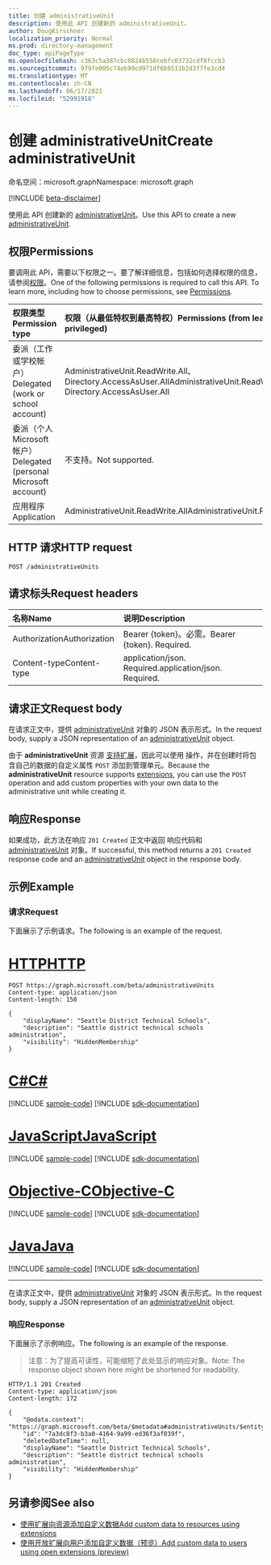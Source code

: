```yaml
---
title: 创建 administrativeUnit
description: 使用此 API 创建新的 administrativeUnit。
author: DougKirschner
localization_priority: Normal
ms.prod: directory-management
doc_type: apiPageType
ms.openlocfilehash: c363c5a387cbc0824b558cebfc03732cdf8fccb3
ms.sourcegitcommit: 979fe005c74eb99cd971df6b9511b2d3f7fe3cd4
ms.translationtype: MT
ms.contentlocale: zh-CN
ms.lasthandoff: 06/17/2021
ms.locfileid: "52991918"
---
```

# <a name="create-administrativeunit"></a><span data-ttu-id="c61f8-103">创建 administrativeUnit</span><span class="sxs-lookup"><span data-stu-id="c61f8-103">Create administrativeUnit</span></span>

<span data-ttu-id="c61f8-104">命名空间：microsoft.graph</span><span class="sxs-lookup"><span data-stu-id="c61f8-104">Namespace: microsoft.graph</span></span>

[!INCLUDE [beta-disclaimer](../../includes/beta-disclaimer.md)]

<span data-ttu-id="c61f8-105">使用此 API 创建新的 [administrativeUnit](../resources/administrativeunit.md)。</span><span class="sxs-lookup"><span data-stu-id="c61f8-105">Use this API to create a new [administrativeUnit](../resources/administrativeunit.md).</span></span>
## <a name="permissions"></a><span data-ttu-id="c61f8-106">权限</span><span class="sxs-lookup"><span data-stu-id="c61f8-106">Permissions</span></span>
<span data-ttu-id="c61f8-p101">要调用此 API，需要以下权限之一。要了解详细信息，包括如何选择权限的信息，请参阅[权限](/graph/permissions-reference)。</span><span class="sxs-lookup"><span data-stu-id="c61f8-p101">One of the following permissions is required to call this API. To learn more, including how to choose permissions, see [Permissions](/graph/permissions-reference).</span></span>


|<span data-ttu-id="c61f8-109">权限类型</span><span class="sxs-lookup"><span data-stu-id="c61f8-109">Permission type</span></span>      | <span data-ttu-id="c61f8-110">权限（从最低特权到最高特权）</span><span class="sxs-lookup"><span data-stu-id="c61f8-110">Permissions (from least to most privileged)</span></span>              |
|:--------------------|:---------------------------------------------------------|
|<span data-ttu-id="c61f8-111">委派（工作或学校帐户）</span><span class="sxs-lookup"><span data-stu-id="c61f8-111">Delegated (work or school account)</span></span> | <span data-ttu-id="c61f8-112">AdministrativeUnit.ReadWrite.All、Directory.AccessAsUser.All</span><span class="sxs-lookup"><span data-stu-id="c61f8-112">AdministrativeUnit.ReadWrite.All, Directory.AccessAsUser.All</span></span>    |
|<span data-ttu-id="c61f8-113">委派（个人 Microsoft 帐户）</span><span class="sxs-lookup"><span data-stu-id="c61f8-113">Delegated (personal Microsoft account)</span></span> | <span data-ttu-id="c61f8-114">不支持。</span><span class="sxs-lookup"><span data-stu-id="c61f8-114">Not supported.</span></span>    |
|<span data-ttu-id="c61f8-115">应用程序</span><span class="sxs-lookup"><span data-stu-id="c61f8-115">Application</span></span> | <span data-ttu-id="c61f8-116">AdministrativeUnit.ReadWrite.All</span><span class="sxs-lookup"><span data-stu-id="c61f8-116">AdministrativeUnit.ReadWrite.All</span></span> |

## <a name="http-request"></a><span data-ttu-id="c61f8-117">HTTP 请求</span><span class="sxs-lookup"><span data-stu-id="c61f8-117">HTTP request</span></span>
<!-- { "blockType": "ignored" } -->
```http
POST /administrativeUnits

```
## <a name="request-headers"></a><span data-ttu-id="c61f8-118">请求标头</span><span class="sxs-lookup"><span data-stu-id="c61f8-118">Request headers</span></span>
| <span data-ttu-id="c61f8-119">名称</span><span class="sxs-lookup"><span data-stu-id="c61f8-119">Name</span></span>      |<span data-ttu-id="c61f8-120">说明</span><span class="sxs-lookup"><span data-stu-id="c61f8-120">Description</span></span>|
|:----------|:----------|
| <span data-ttu-id="c61f8-121">Authorization</span><span class="sxs-lookup"><span data-stu-id="c61f8-121">Authorization</span></span>  | <span data-ttu-id="c61f8-p102">Bearer {token}。必需。</span><span class="sxs-lookup"><span data-stu-id="c61f8-p102">Bearer {token}. Required.</span></span> |
| <span data-ttu-id="c61f8-124">Content-type</span><span class="sxs-lookup"><span data-stu-id="c61f8-124">Content-type</span></span> | <span data-ttu-id="c61f8-p103">application/json. Required.</span><span class="sxs-lookup"><span data-stu-id="c61f8-p103">application/json. Required.</span></span> |

## <a name="request-body"></a><span data-ttu-id="c61f8-127">请求正文</span><span class="sxs-lookup"><span data-stu-id="c61f8-127">Request body</span></span>
<span data-ttu-id="c61f8-128">在请求正文中，提供 [administrativeUnit](../resources/administrativeunit.md) 对象的 JSON 表示形式。</span><span class="sxs-lookup"><span data-stu-id="c61f8-128">In the request body, supply a JSON representation of an [administrativeUnit](../resources/administrativeunit.md) object.</span></span>

<span data-ttu-id="c61f8-129">由于 **administrativeUnit** 资源 [支持扩展](/graph/extensibility-overview)，因此可以使用 操作，并在创建时将包含自己的数据的自定义属性 `POST` 添加到管理单元。</span><span class="sxs-lookup"><span data-stu-id="c61f8-129">Because the **administrativeUnit** resource supports [extensions](/graph/extensibility-overview), you can use the `POST` operation and add custom properties with your own data to the administrative unit while creating it.</span></span>

## <a name="response"></a><span data-ttu-id="c61f8-130">响应</span><span class="sxs-lookup"><span data-stu-id="c61f8-130">Response</span></span>

<span data-ttu-id="c61f8-131">如果成功，此方法在响应 `201 Created` 正文中返回 响应代码和 [administrativeUnit](../resources/administrativeunit.md) 对象。</span><span class="sxs-lookup"><span data-stu-id="c61f8-131">If successful, this method returns a `201 Created` response code and an [administrativeUnit](../resources/administrativeunit.md) object in the response body.</span></span>

## <a name="example"></a><span data-ttu-id="c61f8-132">示例</span><span class="sxs-lookup"><span data-stu-id="c61f8-132">Example</span></span>

### <a name="request"></a><span data-ttu-id="c61f8-133">请求</span><span class="sxs-lookup"><span data-stu-id="c61f8-133">Request</span></span>

<span data-ttu-id="c61f8-134">下面展示了示例请求。</span><span class="sxs-lookup"><span data-stu-id="c61f8-134">The following is an example of the request.</span></span>

# <a name="http"></a>[<span data-ttu-id="c61f8-135">HTTP</span><span class="sxs-lookup"><span data-stu-id="c61f8-135">HTTP</span></span>](#tab/http)
<!-- {
  "blockType": "request",
  "name": "create_administrativeunit_from_administrativeunits"
}-->
```http
POST https://graph.microsoft.com/beta/administrativeUnits
Content-type: application/json
Content-length: 150

{
    "displayName": "Seattle District Technical Schools",
    "description": "Seattle district technical schools administration",
    "visibility": "HiddenMembership"
}
```
# <a name="c"></a>[<span data-ttu-id="c61f8-136">C#</span><span class="sxs-lookup"><span data-stu-id="c61f8-136">C#</span></span>](#tab/csharp)
[!INCLUDE [sample-code](../includes/snippets/csharp/create-administrativeunit-from-administrativeunits-csharp-snippets.md)]
[!INCLUDE [sdk-documentation](../includes/snippets/snippets-sdk-documentation-link.md)]

# <a name="javascript"></a>[<span data-ttu-id="c61f8-137">JavaScript</span><span class="sxs-lookup"><span data-stu-id="c61f8-137">JavaScript</span></span>](#tab/javascript)
[!INCLUDE [sample-code](../includes/snippets/javascript/create-administrativeunit-from-administrativeunits-javascript-snippets.md)]
[!INCLUDE [sdk-documentation](../includes/snippets/snippets-sdk-documentation-link.md)]

# <a name="objective-c"></a>[<span data-ttu-id="c61f8-138">Objective-C</span><span class="sxs-lookup"><span data-stu-id="c61f8-138">Objective-C</span></span>](#tab/objc)
[!INCLUDE [sample-code](../includes/snippets/objc/create-administrativeunit-from-administrativeunits-objc-snippets.md)]
[!INCLUDE [sdk-documentation](../includes/snippets/snippets-sdk-documentation-link.md)]

# <a name="java"></a>[<span data-ttu-id="c61f8-139">Java</span><span class="sxs-lookup"><span data-stu-id="c61f8-139">Java</span></span>](#tab/java)
[!INCLUDE [sample-code](../includes/snippets/java/create-administrativeunit-from-administrativeunits-java-snippets.md)]
[!INCLUDE [sdk-documentation](../includes/snippets/snippets-sdk-documentation-link.md)]

---

<span data-ttu-id="c61f8-140">在请求正文中，提供 [administrativeUnit](../resources/administrativeunit.md) 对象的 JSON 表示形式。</span><span class="sxs-lookup"><span data-stu-id="c61f8-140">In the request body, supply a JSON representation of an [administrativeUnit](../resources/administrativeunit.md) object.</span></span>

### <a name="response"></a><span data-ttu-id="c61f8-141">响应</span><span class="sxs-lookup"><span data-stu-id="c61f8-141">Response</span></span>

<span data-ttu-id="c61f8-142">下面展示了示例响应。</span><span class="sxs-lookup"><span data-stu-id="c61f8-142">The following is an example of the response.</span></span> 
> <span data-ttu-id="c61f8-143">注意：为了提高可读性，可能缩短了此处显示的响应对象。</span><span class="sxs-lookup"><span data-stu-id="c61f8-143">Note: The response object shown here might be shortened for readability.</span></span>
<!-- {
  "blockType": "response",
  "truncated": true,
  "@odata.type": "microsoft.graph.administrativeUnit"
} -->
```http
HTTP/1.1 201 Created
Content-type: application/json
Content-length: 172

{
    "@odata.context": "https://graph.microsoft.com/beta/$metadata#administrativeUnits/$entity",
    "id": "7a3dc8f3-b3a0-4164-9a99-ed36f3af039f",
    "deletedDateTime": null,
    "displayName": "Seattle District Technical Schools",
    "description": "Seattle district technical schools administration",
    "visibility": "HiddenMembership"
}
```

## <a name="see-also"></a><span data-ttu-id="c61f8-144">另请参阅</span><span class="sxs-lookup"><span data-stu-id="c61f8-144">See also</span></span>

- [<span data-ttu-id="c61f8-145">使用扩展向资源添加自定义数据</span><span class="sxs-lookup"><span data-stu-id="c61f8-145">Add custom data to resources using extensions</span></span>](/graph/extensibility-overview)
- [<span data-ttu-id="c61f8-146">使用开放扩展向用户添加自定义数据（预览）</span><span class="sxs-lookup"><span data-stu-id="c61f8-146">Add custom data to users using open extensions (preview)</span></span>](/graph/extensibility-open-users)
<!--
- [Add custom data to groups using schema extensions (preview)](/graph/extensibility-schema-groups)
-->


<!-- uuid: 8fcb5dbc-d5aa-4681-8e31-b001d5168d79
2015-10-25 14:57:30 UTC -->
<!--
{
  "type": "#page.annotation",
  "description": "Create administrativeUnit",
  "keywords": "",
  "section": "documentation",
  "tocPath": "",
  "suppressions": [
  ]
}
-->


